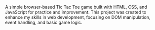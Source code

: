 A simple browser-based Tic Tac Toe game built with HTML, CSS, and JavaScript for practice and improvement. This project was created to enhance my skills in web development, focusing on DOM manipulation, event handling, and basic game logic.